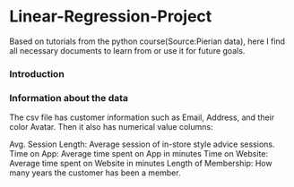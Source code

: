 # Linear-Regression-Project

Based on tutorials from the python course(Source:Pierian data), here I find all necessary documents to learn from or use it for future goals.
### Introduction





### Information about the data 
 The csv file has customer information such as Email, Address, and their color Avatar. Then it also has numerical value columns:

Avg. Session Length: Average session of in-store style advice sessions.
Time on App: Average time spent on App in minutes
Time on Website: Average time spent on Website in minutes
Length of Membership: How many years the customer has been a member.

